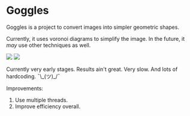 # Goggles

Goggles is a project to convert images into simpler geometric shapes.

Currently, it uses voronoi diagrams to simplify the image. In the future, it _may_ use other techniques as well.

<img src='https://i.imgur.com/UOPLelg.jpg' /> <img src='https://i.imgur.com/zN0ZIOc.png' />

Currently very early stages. Results ain't great. Very slow. And lots of hardcoding. ¯\\\_(ツ)\_/¯

Improvements:
1. Use multiple threads.
2. Improve efficiency overall.
